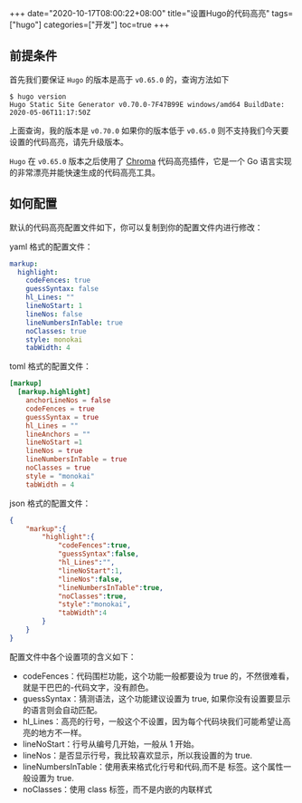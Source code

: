 +++
date="2020-10-17T08:00:22+08:00"
title="设置Hugo的代码高亮"
tags=["hugo"]
categories=["开发"]
toc=true
+++

## 前提条件

首先我们要保证 `Hugo` 的版本是高于 `v0.65.0` 的，查询方法如下

```shell
$ hugo version
Hugo Static Site Generator v0.70.0-7F47B99E windows/amd64 BuildDate: 2020-05-06T11:17:50Z
```

上面查询，我的版本是 `v0.70.0` 如果你的版本低于 `v0.65.0` 则不支持我们今天要设置的代码高亮，请先升级版本。

`Hugo` 在 `v0.65.0` 版本之后使用了 [Chroma](https://github.com/alecthomas/chroma) 代码高亮插件，它是一个 Go 语言实现的非常漂亮并能快速生成的代码高亮工具。

## 如何配置

默认的代码高亮配置文件如下，你可以复制到你的配置文件内进行修改：

yaml 格式的配置文件：

``` yaml
markup:
  highlight:
    codeFences: true
    guessSyntax: false
    hl_Lines: ""
    lineNoStart: 1
    lineNos: false
    lineNumbersInTable: true
    noClasses: true
    style: monokai
    tabWidth: 4
```

toml 格式的配置文件：

``` toml
[markup]
  [markup.highlight]
    anchorLineNos = false
    codeFences = true
    guessSyntax = true
    hl_Lines = ""
    lineAnchors = ""
    lineNoStart =1
    lineNos = true
    lineNumbersInTable = true
    noClasses = true
    style = "monokai"
    tabWidth = 4
```

json 格式的配置文件：

``` json
{
    "markup":{
        "highlight":{
            "codeFences":true,
            "guessSyntax":false,
            "hl_Lines":"",
            "lineNoStart":1,
            "lineNos":false,
            "lineNumbersInTable":true,
            "noClasses":true,
            "style":"monokai",
            "tabWidth":4
        }
    }
}
```

配置文件中各个设置项的含义如下：

- codeFences：代码围栏功能，这个功能一般都要设为 true 的，不然很难看，就是干巴巴的-代码文字，没有颜色。
- guessSyntax：猜测语法，这个功能建议设置为 true, 如果你没有设置要显示的语言则会自动匹配。
- hl_Lines：高亮的行号，一般这个不设置，因为每个代码块我们可能希望让高亮的地方不一样。
- lineNoStart：行号从编号几开始，一般从 1 开始。
- lineNos：是否显示行号，我比较喜欢显示，所以我设置的为 true.
- lineNumbersInTable：使用表来格式化行号和代码,而不是 标签。这个属性一般设置为 true.
- noClasses：使用 class 标签，而不是内嵌的内联样式